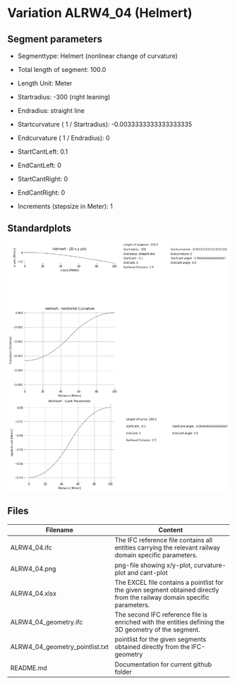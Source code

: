 # Variation ALRW4_04 (Helmert)

## Segment parameters

* Segmenttype: Helmert (nonlinear change of curvature)

* Total length of segment: 100.0

* Length Unit: Meter

* Startradius: -300 (right leaning)

* Endradius: straight line

* Startcurvature ( 1 / Startradius): -0.0033333333333333335

* Endcurvature ( 1 / Endradius): 0

* StartCantLeft: 0.1

* EndCantLeft: 0

* StartCantRight: 0

* EndCantRight: 0

* Increments (stepsize in Meter): 1

## Standardplots

<img src="./ALRW4_04.png">


## Files


| Filename                      | Content |
| ----------------------------- | --------------------------------------------------------------------------------------------- |
| ALRW4_04.ifc | The IFC reference file contains all entities carrying the relevant railway domain specific parameters. |
| ALRW4_04.png | png-file showing x/y-plot, curvature-plot and cant-plot  |
| ALRW4_04.xlsx | The EXCEL file contains a pointlist for the given segment obtained directly from the railway domain specific parameters.  |
| ALRW4_04_geometry.ifc | The second IFC reference file is enriched with the entities defining the 3D geometry of the segment.  |
| ALRW4_04_geometry_pointlist.txt | pointlist for the given segments obtained directly from the IFC-geometry  |
| README.md | Documentation for current github folder  |


